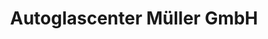 ---
title: "Autoglascenter Müller GmbH"
url: /magdeburg/autoglascenter-mueller-gmbh/
shop: Autowerkstatt
---